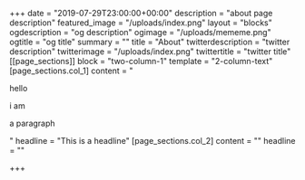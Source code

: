 +++
date = "2019-07-29T23:00:00+00:00"
description = "about page description"
featured_image = "/uploads/index.png"
layout = "blocks"
ogdescription = "og description"
ogimage = "/uploads/mememe.png"
ogtitle = "og title"
summary = ""
title = "About"
twitterdescription = "twitter description"
twitterimage = "/uploads/index.png"
twittertitle = "twitter title"
[[page_sections]]
block = "two-column-1"
template = "2-column-text"
[page_sections.col_1]
content = "<p>hello</p><p>i am </p><p>a paragraph</p>"
headline = "This is a headline"
[page_sections.col_2]
content = ""
headline = ""

+++
